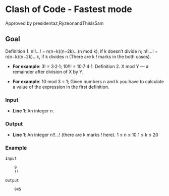 # Clash of Code - Fastest mode
 Approved by presidentaz,RyzeonandThisIs5am

## Goal
Definition 1.
n!!…! = n(n−k)(n−2k)…(n mod k), if k doesn’t divide n;
n!!…! = n(n−k)(n−2k)…k, if k divides n
(There are k ! marks in the both cases).

* **For example**: 3! = 3·2·1; 10!!! = 10·7·4·1.
Definition 2. X mod Y — a remainder after division of X by Y.

* **For example**: 10 mod 3 = 1;
Given numbers n and k you have to calculate a value of the expression in the first definition.

### Input
* **Line 1**: An integer n.

### Output
* **Line 1**: An integer n!!…! (there are k marks ! here).
1 ≤ n ≤ 10
1 ≤ k ≤ 20

### Example

    Input

        9
        !!

    Output

        945        